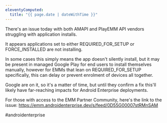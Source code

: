 ```yaml
---
eleventyComputed:
  title: "{{ page.date | dateWithTime }}"
---
```

There's an issue today with both AMAPI and PlayEMM API vendors struggling with application installs. 

It appears applications set to either REQUIRED_FOR_SETUP or FORCE_INSTALLED are not installing. 

In some cases this simply means the app doesn't silently install, but it may be present in managed Google Play for end users to install themselves manually, however for EMMs that lean on REQUIRED_FOR_SETUP specifically, this can delay or prevent enrolment of devices all together.

Google are on it, so it's a matter of time, but until they confirm a fix this'll likely have far-reaching impacts for Android Enterprise deployments.

For those with access to the EMM Partner Community, here's the link to the issue: https://emm.androidenterprise.dev/s/feed/0D55G00007stRMnSAM

#androidenterprise